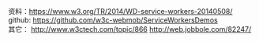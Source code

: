 资料：https://www.w3.org/TR/2014/WD-service-workers-20140508/ <br/>
github: https://github.com/w3c-webmob/ServiceWorkersDemos <br/>
其它： http://www.w3ctech.com/topic/866   http://web.jobbole.com/82247/
